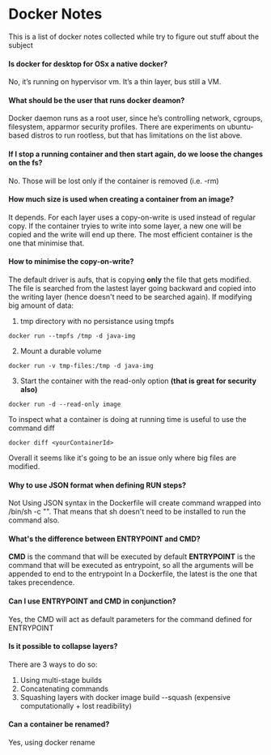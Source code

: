 # Docker Notes
This is a list of docker notes collected while try to figure out stuff about the subject

#### Is docker for desktop for OSx a native docker?
No, it’s running on hypervisor vm. It’s a thin layer, bus still a VM.

#### What should be the user that runs docker deamon?
Docker daemon runs as a root user, since he’s controlling network, cgroups, filesystem, apparmor security profiles. There are experiments on ubuntu-based distros to run rootless, but that has limitations on the list above.

#### If I stop a running container and then start again, do we loose the changes on the fs?
No. Those will be lost only if the container is removed (i.e. -rm)

#### How much size is used when creating a container from an image?
It depends. For each layer uses a copy-on-write is used instead of regular copy. If the container tryies to write into some layer, a new one will be copied and the write will end up there. The most efficient container is the one that minimise that.

#### How to minimise the copy-on-write?
The default driver is aufs, that is copying **only** the file that gets modified. The file is searched from the lastest layer going backward and copied into the writing layer (hence doesn't need to be searched again). If modifying big amount of data:
1. tmp directory with no persistance using tmpfs
```
docker run --tmpfs /tmp -d java-img
```
2. Mount a durable volume 
```
docker run -v tmp-files:/tmp -d java-img
```
3. Start the container with the read-only option **(that is great for security also)**
```
docker run -d --read-only image
```
To inspect what a container is doing at running time is useful to use the command diff
```
docker diff <yourContainerId>
```
Overall it seems like it's going to be an issue only where big files are modified.

#### Why to use JSON format when defining RUN steps?
Not Using JSON syntax in the Dockerfile will create command wrapped into /bin/sh -c "<CMD>". That means that sh doesn't need to be installed to run the command also.

#### What's the difference between ENTRYPOINT and CMD?
**CMD** is the command that will be executed by default
**ENTRYPOINT** is the command that will be executed as entrypoint, so all the arguments will be appended to end to the entrypoint
In a Dockerfile, the latest is the one that takes precendence. 

#### Can I use ENTRYPOINT and CMD in conjunction?
Yes, the CMD will act as default parameters for the command defined for ENTRYPOINT

#### Is it possible to collapse layers?
There are 3 ways to do so:
1. Using multi-stage builds
2. Concatenating commands
3. Squashing layers with docker image build --squash (expensive computationally + lost readibility)

#### Can a container be renamed?
Yes, using docker rename
